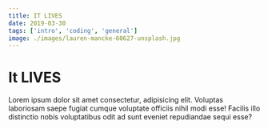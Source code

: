```yaml
---
title: IT LIVES
date: 2019-03-30
tags: ['intro', 'coding', 'general']
image: ./images/lauren-mancke-60627-unsplash.jpg
---
```


# It LIVES

Lorem ipsum dolor sit amet consectetur, adipisicing elit. Voluptas laboriosam saepe fugiat cumque voluptate officiis nihil modi esse! Facilis illo distinctio nobis voluptatibus odit ad sunt eveniet repudiandae sequi esse?
